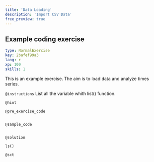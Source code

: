 ```yaml
---
title: 'Data Loading'
description: 'Import CSV Data'
free_preview: true
---
```


## Example coding exercise

```yaml
type: NormalExercise
key: 2bafef99a3
lang: r
xp: 100
skills: 1
```

This is an example exercise. The aim is to load data and analyze times series.

`@instructions`
List all the variable whith list() function.

`@hint`


`@pre_exercise_code`
```{r}

```

`@sample_code`
```{r}

```

`@solution`
```{r}
ls()

```

`@sct`
```{r}

```
